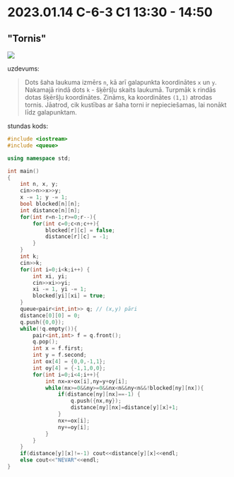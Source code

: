 # 2023.01.14 C-6-3 C1 13:30 - 14:50

## "Tornis"

![](https://clevercode.lv/media/task/tornis-1.gif)

uzdevums:

> Dots šaha laukuma izmērs `n`, kā arī galapunkta koordinātes `x` un `y`.   Nakamajā rindā dots `k` - šķēršļu skaits laukumā. Turpmāk `k` rindās dotas šķēršļu koordinātes. Zināms, ka koordinātes `(1,1)` atrodas tornis. Jāatrod, cik kustības ar šaha torni ir nepieciešamas, lai nonākt līdz galapunktam.

stundas kods:

```cpp
#include <iostream>
#include <queue>

using namespace std;

int main()
{
    int n, x, y;
    cin>>n>>x>>y;
    x -= 1; y -= 1;
    bool blocked[n][n];
    int distance[n][n];
    for(int r=n-1;r>=0;r--){
        for(int c=0;c<n;c++){
            blocked[r][c] = false;
            distance[r][c] = -1;
        }
    }
    int k;
    cin>>k;
    for(int i=0;i<k;i++) {
        int xi, yi;
        cin>>xi>>yi;
        xi -= 1, yi -= 1;
        blocked[yi][xi] = true;
    }
    queue<pair<int,int>> q; // (x,y) pāri
    distance[0][0] = 0;
    q.push({0,0});
    while(!q.empty()){
        pair<int,int> f = q.front();
        q.pop();
        int x = f.first;
        int y = f.second;
        int ox[4] = {0,0,-1,1};
        int oy[4] = {-1,1,0,0};
        for(int i=0;i<4;i++){
            int nx=x+ox[i],ny=y+oy[i];
            while(nx>=0&&ny>=0&&nx<n&&ny<n&&!blocked[ny][nx]){
                if(distance[ny][nx]==-1) {
                    q.push({nx,ny});
                    distance[ny][nx]=distance[y][x]+1;
                }
                nx+=ox[i];
                ny+=oy[i];
            }
        }
    }
    if(distance[y][x]!=-1) cout<<distance[y][x]<<endl;
    else cout<<"NEVAR"<<endl;
}


```
